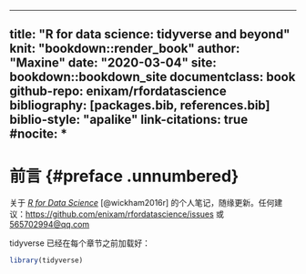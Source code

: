 
---
title: "R for data science: tidyverse and beyond"
knit: "bookdown::render_book"
author: "Maxine"
date: "2020-03-04"
site: bookdown::bookdown_site
documentclass: book
github-repo: enixam/rfordatascience
bibliography: [packages.bib, references.bib]
biblio-style: "apalike"
link-citations: true
#nocite: * 
---


# 前言 {#preface .unnumbered}  

关于 [*R for Data Science*](https://r4ds.had.co.nz/index.html) [@wickham2016r] 的个人笔记，随缘更新。任何建议：https://github.com/enixam/rfordatascience/issues 或 565702994@qq.com  

tidyverse 已经在每个章节之前加载好： 


```r
library(tidyverse)
```

